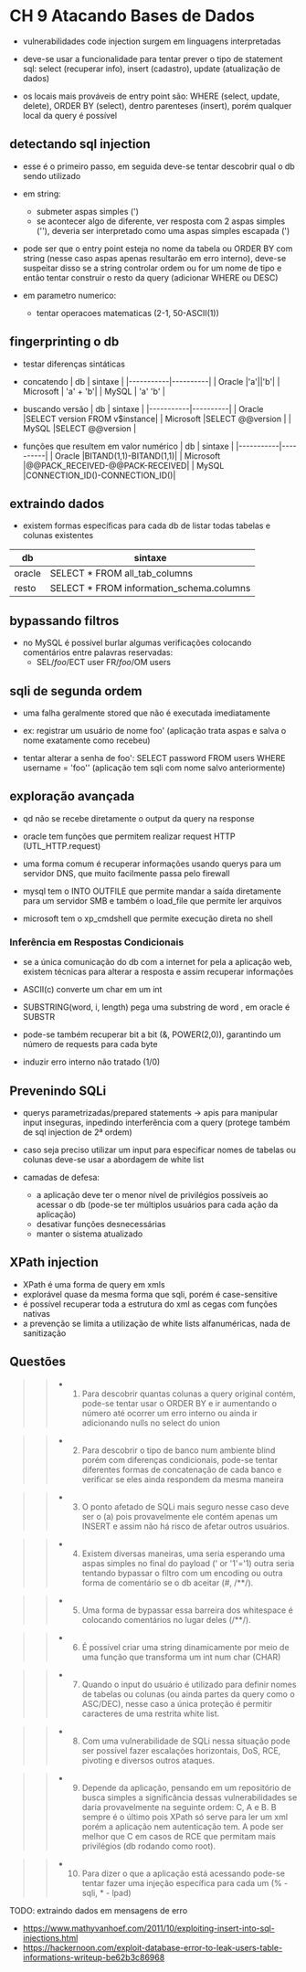 # CH 9 Atacando Bases de Dados

- vulnerabilidades code injection surgem em linguagens interpretadas

- deve-se usar a funcionalidade para tentar prever o tipo de statement sql: select (recuperar info), insert (cadastro), update (atualização de dados)

- os locais mais prováveis de entry point são: WHERE (select, update, delete), ORDER BY (select), dentro parenteses (insert), porém qualquer local da query é possível

## detectando sql injection 
- esse é o primeiro passo, em seguida deve-se tentar descobrir qual o db sendo utilizado

- em string: 
    * submeter aspas simples (')
    * se acontecer algo de diferente, ver resposta com 2 aspas simples (''), deveria ser interpretado como uma aspas simples escapada (\')

- pode ser que o entry point esteja no nome da tabela ou ORDER BY com string (nesse caso aspas apenas resultarão em erro interno), deve-se suspeitar disso se a string controlar ordem ou for um nome de tipo e então tentar construir o resto da query (adicionar WHERE ou DESC)

- em parametro numerico:
    * tentar operacoes matematicas (2-1, 50-ASCII(1))

## fingerprinting o db

- testar diferenças sintáticas

* concatendo
    |    db     | sintaxe  |
    |-----------|----------|
    | Oracle    |'a'\|\|'b'|
    | Microsoft | 'a' + 'b'|
    | MySQL     | 'a' 'b'  |
* buscando versão
    |    db     | sintaxe  |
    |-----------|----------|
    | Oracle    |SELECT version FROM v$instance|
    | Microsoft |SELECT @@version |
    | MySQL     |SELECT @@version |

* funções que resultem em valor numérico
    |    db     | sintaxe  |
    |-----------|----------|
    | Oracle    |BITAND(1,1)-BITAND(1,1)|
    | Microsoft |@@PACK_RECEIVED-@@PACK-RECEIVED|
    | MySQL     |CONNECTION_ID()-CONNECTION_ID()|

## extraindo dados

- existem formas específicas para cada db de listar todas tabelas e colunas existentes

|   db   |                 sintaxe                  |
|--------|------------------------------------------|
| oracle | SELECT * FROM all_tab_columns            |
| resto  | SELECT * FROM information_schema.columns |


## bypassando filtros

- no MySQL é possível burlar algumas verificações colocando comentários entre palavras reservadas:
    * SEL/*foo*/ECT user FR/*foo*/OM users

## sqli de segunda ordem

- uma falha geralmente stored que não é executada imediatamente

- ex: registrar um usuário de nome foo' (aplicação trata aspas e salva o nome exatamente como recebeu)
- tentar alterar a senha de foo': SELECT password FROM users WHERE username = 'foo'' (aplicação tem sqli com nome salvo anteriormente) 

## exploração avançada

- qd não se recebe diretamente o output da query na response

- oracle tem funções que permitem realizar request HTTP (UTL_HTTP.request)

- uma forma comum é recuperar informações usando querys para um servidor DNS, que muito facilmente passa pelo firewall

- mysql tem o INTO OUTFILE que permite mandar a saída diretamente para um servidor SMB e também o load_file que permite ler arquivos

- microsoft tem o xp_cmdshell que permite execução direta no shell

### Inferência em Respostas Condicionais

- se a única comunicação do db com a internet for pela a aplicação web, existem técnicas para alterar a resposta e assim recuperar informações

- ASCII(c) converte um char em um int

- SUBSTRING(word, i, length) pega uma substring de word , em oracle é SUBSTR

- pode-se também recuperar bit a bit (&, POWER(2,0)), garantindo um número de requests para cada byte

- induzir erro interno não tratado (1/0)


## Prevenindo SQLi

- querys parametrizadas/prepared statements -> apis para manipular input inseguras, inpedindo interferência com a query (protege também de sql injection de 2ª ordem)

- caso seja preciso utilizar um input para especificar nomes de tabelas ou colunas deve-se usar a abordagem de white list

- camadas de defesa: 
    * a aplicação deve ter o menor nível de privilégios possíveis ao acessar o db (pode-se ter múltiplos usuários para cada ação da aplicação)
    * desativar funções desnecessárias
    * manter o sistema atualizado


## XPath injection
- XPath é uma forma de query em xmls
- explorável quase da mesma forma que sqli, porém é case-sensitive
- é possível recuperar toda a estrutura do xml as cegas com funções nativas
- a prevenção se limita a utilização de white lists alfanuméricas, nada de sanitização 

## Questões

>> * 1) Para descobrir quantas colunas a query original contém, pode-se tentar usar o ORDER BY e ir aumentando o número até ocorrer um erro interno ou ainda ir adicionando nulls no select do union

>> * 2) Para descobrir o tipo de banco num ambiente blind porém com diferenças condicionais, pode-se tentar diferentes formas de concatenação de cada banco e verificar se eles ainda respondem da mesma maneira

>> * 3) O ponto afetado de SQLi mais seguro nesse caso deve ser o (a) pois provavelmente ele contém apenas um INSERT e assim não há risco de afetar outros usuários.

>> * 4) Existem diversas maneiras, uma seria esperando uma aspas simples no final do payload (' or '1'='1) outra seria tentando bypassar o filtro com um encoding ou outra forma de comentário se o db aceitar (#, /**/).

>> * 5) Uma forma de bypassar essa barreira dos whitespace é colocando comentários no lugar deles (/**/).

>> * 6) É possível criar uma string dinamicamente por meio de uma função que transforma um int num char (CHAR)

>> * 7) Quando o input do usuário é utilizado para definir nomes de tabelas ou colunas (ou ainda partes da query como o ASC/DEC), nesse caso a única proteção é permitir caracteres de uma restrita white list.

>> * 8) Com uma vulnerabilidade de SQLi nessa situação pode ser possível fazer escalações horizontais, DoS, RCE, pivoting e diversos outros ataques.

>> * 9) Depende da aplicação, pensando em um repositório de busca simples a significância dessas vulnerabilidades se daria provavelmente na seguinte ordem: C, A e B. B sempre é o último pois XPath só serve para ler um xml porém a aplicação nem autenticação tem. A pode ser melhor que C em casos de RCE que permitam mais privilégios (db rodando como root).

>> * 10) Para dizer o que a aplicação está acessando pode-se tentar fazer uma injeção específica para cada um (% - sqli,  * - lpad)


TODO: extraindo dados em mensagens de erro
- https://www.mathyvanhoef.com/2011/10/exploiting-insert-into-sql-injections.html
- https://hackernoon.com/exploit-database-error-to-leak-users-table-informations-writeup-be62b3c86968